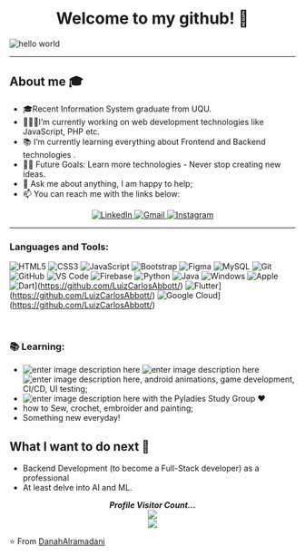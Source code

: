 
<h1 align="center" > Welcome to my github! 👋</h1>

![hello world](https://github.com/hayat-tamboli/hayat-tamboli/raw/master/hello-world.png)

<hr/>

## About me :mortar_board:

- 🎓Recent Information System graduate from UQU.
- 👩🏽‍💻I’m currently working on web development technologies like JavaScript, PHP etc.
- 📚 I’m currently learning everything about Frontend and Backend technologies .
- 💪🏼 Future Goals: Learn more technologies - Never stop creating new ideas.
- 💬 Ask me about anything, I am happy to help;
- 📫 You can reach me with the links below:

<div  align="center">

  <a href="https://www.linkedin.com/in/danah-alramadani-58b435295?utm_source=share&utm_campaign=share_via&utm_content=profile&utm_medium=ios_app
" target="_blue">
    <img src="https://img.shields.io/badge/LinkedIn-%230077B5.svg?&style=flat-square&logo=linkedin&logoColor=white&color=1974B2" alt="LinkedIn">
  </a>
  <a href="mailto:Danahalramadni@gmail.com" mailto="Danahalramadni@gmail.com" target="_blue">
    <img src="https://img.shields.io/badge/Gmail-%231877F2.svg?&style=flat-square&logo=gmail&logoColor=white&color=1974B2" alt="Gmail">
  </a>
  <a href="https://www.instagram.com/eng_danahis/profilecard/?igsh=dXRseHFpcWNkNHMx" target="_blue">
    <img src="https://img.shields.io/badge/Instagram-%23E4405F.svg?&style=flat-square&logo=instagram&logoColor=white&color=1974B2" alt="Instagram">
  </a>

</div>
<hr>

### Languages and Tools:

![HTML5](https://img.shields.io/badge/-HTML5-%23E44D27?style=flat-square&logo=html5&logoColor=ffffff)
![CSS3](https://img.shields.io/badge/-CSS3-%231572B6?style=flat-square&logo=css3)
![JavaScript](https://img.shields.io/badge/-JavaScript-black?style=flat-square&logo=javascript)
![Bootstrap](https://img.shields.io/badge/-Bootstrap-563D7C?style=flat-square&logo=bootstrap)
![Figma](http://img.shields.io/badge/-Figma-30333c?style=flat-square&logo=figma&logoColor=ffffff)
![MySQL](https://img.shields.io/badge/-MySQL-black?style=flat-square&logo=mysql)
![Git](https://img.shields.io/badge/-Git-black?style=flat-square&logo=git)
![GitHub](https://img.shields.io/badge/-GitHub-181717?style=flat-square&logo=github)
![VS Code](http://img.shields.io/badge/-VS%20Code-007ACC?style=flat-square&logo=visual-studio-code)
![Firebase](https://img.shields.io/badge/-Firebase-FFCA28?style=flat-square&logo=firebase&logoColor=ffffff)
![Python](http://img.shields.io/badge/-Python-3776AB?style=flat-square&logo=python&logoColor=ffffff)
![Java](http://img.shields.io/badge/-Java-5B4638?style=flat-square&logo=java&logoColor=ffffff)
![Windows](http://img.shields.io/badge/-Windows-0078D6?style=flat-square&logo=windows&logoColor=ffffff)
![Apple](https://img.shields.io/badge/iPhone_and_MacBook-999999?style=flat-square&logo=Apple&logoColor=white)
![Dart](https://img.shields.io/badge/-Dart-0175C2?style=flat-square&logo=dart&link=https://github.com/LuizCarlosAbbott/)](https://github.com/LuizCarlosAbbott/)
![Flutter](https://img.shields.io/badge/-Flutter-02569B?style=flat-square&logo=flutter&link=https://github.com/LuizCarlosAbbott/)](https://github.com/LuizCarlosAbbott/)
![Google Cloud](https://img.shields.io/badge/Google%20Cloud-black?style=flat-square&logo=google-cloud&link=https://github.com/LuizCarlosAbbott/)](https://github.com/LuizCarlosAbbott/)


<br/>

 ### :books: Learning:
 - ![enter image description here](https://img.shields.io/badge/-Flutter-5dcede?&logo=flutter) ![enter image description here](https://img.shields.io/badge/-Dart-0d91a3?&logo=dart) ![enter image description here](https://img.shields.io/badge/-Swift-964b09?&logo=swift), android animations, game development, CI/CD, UI testing;
 - ![enter image description here](https://img.shields.io/badge/-Python-780723?&logo=python) with the Pyladies Study Group :heart:
 - how to Sew, crochet, embroider and painting;
 - Something new everyday! 

## What I want to do next :thinking:
- Backend Development (to become a Full-Stack developer) as a professional
- At least delve into AI and ML.

<p align="center"> 
  <i><b>Profile Visitor Count...</b></i><br>
  <img src="https://raw.githubusercontent.com/saadeghi/saadeghi/master/dino.gif" /><br>
  <img src="https://profile-counter.glitch.me/lostgirljourney/count.svg" />
</p>

<!-- can't stop myself from editing🙆🏽‍♀️… -->

⭐️ From [DanahAlramadani](https://github.com/DanahAlramadani)



